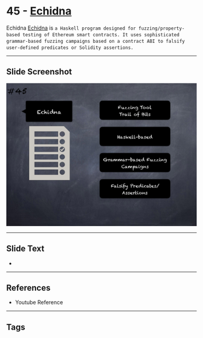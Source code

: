 
# 45 - [Echidna](./Echidna.md)

Echidna [Echidna](https://github.com/crytic/echidna) is `a Haskell program designed for fuzzing/property-based testing of Ethereum smart contracts. It uses sophisticated grammar-based fuzzing campaigns based on a contract ABI to falsify user-defined predicates or Solidity assertions.`




___
## Slide Screenshot
![045.png](../../images/6.%20Audit%20Techniques%20and%20Tools%20101/045.png)
___
## Slide Text
- 
___
## References
- Youtube Reference
___
## Tags
